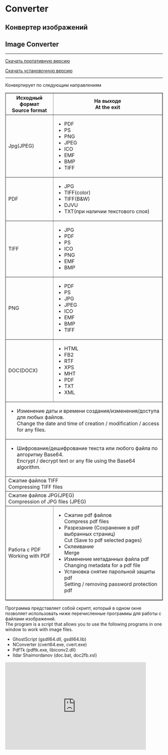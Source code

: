 <html>
<h1>Converter</h1>

<h2>Конвертер изображений</h2>
<h2>Image Converter</h2>
<hr>
<body>
<p><a href="https://raw.githubusercontent.com/Apik21/Converter/master/ConverterPortable.exe">Скачать портативную версию</a></p>

<p><a href="https://raw.githubusercontent.com/Apik21/Converter/setup/ConverterSetup.exe">Скачать установочную версию</a></p>
<hr>
<p>Конвертирует по следующим направлениям</p>
<table border="1" align="center" cellpadding="5" cols="2">
   <tr>
    <th>Исходный формат<br>Source format</th>
    <th>На выходе<br>At the exit</th>
   </tr>
   <tr>
    <td>Jpg(JPEG)</td>
    <td>
      <ul>
        <li>PDF</li>
        <li>PS</li>
        <li>PNG</li>
        <li>JPEG</li>
        <li>ICO</li>
        <li>EMF</li>
        <li>BMP</li>
        <li>TIFF</li>
      </ul>
    </td></tr>
<tr>
    <td>PDF</td>
    <td>
      <ul>
      <li>JPG</li>
      <li>TIFF(color)</li>
      <li>TIFF(B&W)</li>
      <li>DJVU</li>
      <li>TXT(при наличии текстового слоя)</li>
      </ul>
  </tr>
  <tr>
  <td>TIFF</td>
  <td><ul>
  <li>JPG</li>
  <li>PDF</li>
  <li>PS</li>
  <li>ICO</li>
  <li>PNG</li>
  <li>EMF</li>
  <li>BMP</li>
  </ul>
  </tr>
  <tr>
  <td>PNG</td>
  <td><ul>
        <li>PDF</li>
        <li>PS</li>
        <li>JPG</li>
        <li>JPEG</li>
        <li>ICO</li>
        <li>EMF</li>
        <li>BMP</li>
        <li>TIFF</li>
      </ul>
    </td></tr>
    <tr>
    <td>DOC(DOCX)</td>
    <td><ul>
    <li>HTML</li>
    <li>FB2</li>
    <li>RTF</li>
    <li>XPS</li>
    <li>MHT</li>
    <li>PDF</li>
    <li>TXT</li>
    <li>XML</li>
    </ul></td></tr>
    <tr>
    <td colspan="2"><ul><li>Изменение даты и времени создания/изменения/доступа для любых файлов.<br>Change the date and time of creation / modification / access for any files.</ul></li></td>
    </tr>
    <tr>
    <td colspan="2"><ul><li>Шифрование/дешифрование текста или любого файла по алгоритму Base64.<br>Encrypt / decrypt text or any file using the Base64 algorithm.</ul></li></td></tr>
    <tr>
    <td colspan="2">Сжатие файлов TIFF<br>Compressing TIFF files</td></tr>
    <tr><td colspan="2">Сжатие файлов JPG(JPEG)<br>Compression of JPG files (JPEG)</td></tr>
    <tr>
    <td>Работа с PDF<br>Working with PDF</td>
    <td>
    <ul>
    <li>Сжатие pdf файлов<br>Compress pdf files</li>
    <li>Разрезание (Сохранение в pdf выбранных страниц)<br>Cut (Save to pdf selected pages)</li>
    <li>Склеивание<br>Merge</li>
    <li>Изменение метаданных файла pdf<br>Changing metadata for a pdf file</li>
    <li>Установка снятие парольной защиты pdf<br>Setting / removing password protection pdf</li></ul></td></tr>
 </table>
 <p>Программа представляет собой скрипт, который в одном окне позволяет использовать ниже перечисленные программы для работы с файлами изображений.<br>The program is a script that allows you to use the following programs in one window to work with image files.</p>
 <ul>
  <li>GhostScript (gsdll64.dll, gsdll64.lib)</li>
  <li>NConverter (cvert64.exe, cvert.exe)</li>
  <li>PdfTk (pdftk.exe, libiconv2.dll)</li>
  <li>Ildar Shaimordanov (doc.bat, doc2fb.xsl)</li>
  </ul>
</body>
<iframe src="https://money.yandex.ru/quickpay/shop-widget?writer=buyer&targets=&targets-hint=&default-sum=100.00&button-text=11&payment-type-choice=on&mobile-payment-type-choice=on&comment=on&hint=&successURL=&quickpay=shop&account=410011019193217" width="450" height="279" frameborder="0" allowtransparency="true" scrolling="no"></iframe>
</html>
